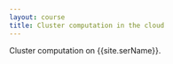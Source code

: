 ```yaml
---
layout: course
title: Cluster computation in the cloud
---
```

Cluster computation on {{site.serName}}.